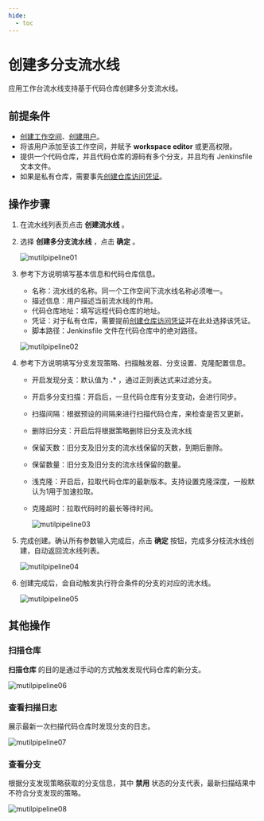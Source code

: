 ```yaml
---
hide:
  - toc
---
```


# 创建多分支流水线

应用工作台流水线支持基于代码仓库创建多分支流水线。

## 前提条件

- [创建工作空间](https://docs.daocloud.io/ghippo/user-guide/workspace/workspace/)、[创建用户](https://docs.daocloud.io/ghippo/user-guide/access-control/user/)。
- 将该用户添加至该工作空间，并赋予  **workspace editor**  或更高权限。
- 提供一个代码仓库，并且代码仓库的源码有多个分支，并且均有 Jenkinsfile 文本文件。
- 如果是私有仓库，需要事先[创建仓库访问凭证](https://docs.daocloud.io/amamba/user-guide/pipeline/credential/)。

## 操作步骤

1. 在流水线列表页点击 **创建流水线** 。

2. 选择 **创建多分支流水线** ，点击 **确定** 。

    ![mutilpipeline01](https://docs.daocloud.io/daocloud-docs-images/docs/amamba/images/mutilpipeline01.png)

3. 参考下方说明填写基本信息和代码仓库信息。

    - 名称：流水线的名称。同一个工作空间下流水线名称必须唯一。
    - 描述信息：用户描述当前流水线的作用。
    - 代码仓库地址：填写远程代码仓库的地址。
    - 凭证：对于私有仓库，需要提前[创建仓库访问凭证](https://docs.daocloud.io/amamba/user-guide/pipeline/credential/)并在此处选择该凭证。
    - 脚本路径：Jenkinsfile 文件在代码仓库中的绝对路径。

    ![mutilpipeline02](https://docs.daocloud.io/daocloud-docs-images/docs/amamba/images/mutilpipeline02.png)

4. 参考下方说明填写分支发现策略、扫描触发器、分支设置、克隆配置信息。

    - 开启发现分支：默认值为  **.***  ，通过正则表达式来过滤分支。
    - 开启多分支扫描：开启后，一旦代码仓库有分支变动，会进行同步。
    - 扫描间隔：根据预设的间隔来进行扫描代码仓库，来检查是否又更新。
    - 删除旧分支：开启后将根据策略删除旧分支及流水线
    - 保留天数：旧分支及旧分支的流水线保留的天数，到期后删除。
    - 保留数量：旧分支及旧分支的流水线保留的数量。
    - 浅克隆：开启后，拉取代码仓库的最新版本。支持设置克隆深度，一般默认为1用于加速拉取。
    - 克隆超时：拉取代码时的最长等待时间。

        ![mutilpipeline03](https://docs.daocloud.io/daocloud-docs-images/docs/amamba/images/mutilpipeline03.png)

5. 完成创建。确认所有参数输入完成后，点击 **确定** 按钮，完成多分枝流水线创建，自动返回流水线列表。

    ![mutilpipeline04](https://docs.daocloud.io/daocloud-docs-images/docs/amamba/images/mutilpipeline04.png)

6. 创建完成后，会自动触发执行符合条件的分支的对应的流水线。

    ![mutilpipeline05](https://docs.daocloud.io/daocloud-docs-images/docs/amamba/images/mutilpipeline05.png)

## 其他操作

### 扫描仓库

 **扫描仓库** 的目的是通过手动的方式触发发现代码仓库的新分支。

![mutilpipeline06](https://docs.daocloud.io/daocloud-docs-images/docs/amamba/images/mutilpipeline06.png)

### 查看扫描日志

展示最新一次扫描代码仓库时发现分支的日志。

![mutilpipeline07](https://docs.daocloud.io/daocloud-docs-images/docs/amamba/images/mutilpipeline07.png)

### 查看分支

根据分支发现策略获取的分支信息，其中 **禁用**  状态的分支代表，最新扫描结果中不符合分支发现的策略。

![mutilpipeline08](https://docs.daocloud.io/daocloud-docs-images/docs/amamba/images/mutilpipeline08.png)
